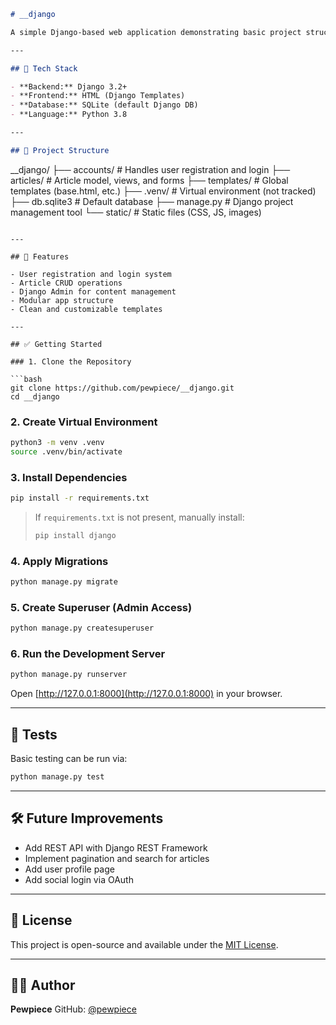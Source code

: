 ```markdown
# __django

A simple Django-based web application demonstrating basic project structure, user authentication, and article management. This is a beginner-friendly project ideal for learning Django’s MVC architecture, templates, forms, and admin interface.

---

## 🔧 Tech Stack

- **Backend:** Django 3.2+
- **Frontend:** HTML (Django Templates)
- **Database:** SQLite (default Django DB)
- **Language:** Python 3.8

---

## 📁 Project Structure

```

\_\_django/
├── accounts/           # Handles user registration and login
├── articles/           # Article model, views, and forms
├── templates/          # Global templates (base.html, etc.)
├── .venv/              # Virtual environment (not tracked)
├── db.sqlite3          # Default database
├── manage.py           # Django project management tool
└── static/             # Static files (CSS, JS, images)

````

---

## 🚀 Features

- User registration and login system
- Article CRUD operations
- Django Admin for content management
- Modular app structure
- Clean and customizable templates

---

## ✅ Getting Started

### 1. Clone the Repository

```bash
git clone https://github.com/pewpiece/__django.git
cd __django
````

### 2. Create Virtual Environment

```bash
python3 -m venv .venv
source .venv/bin/activate
```

### 3. Install Dependencies

```bash
pip install -r requirements.txt
```

> If `requirements.txt` is not present, manually install:
>
> ```bash
> pip install django
> ```

### 4. Apply Migrations

```bash
python manage.py migrate
```

### 5. Create Superuser (Admin Access)

```bash
python manage.py createsuperuser
```

### 6. Run the Development Server

```bash
python manage.py runserver
```

Open [http://127.0.0.1:8000](http://127.0.0.1:8000) in your browser.

---

## 🧪 Tests

Basic testing can be run via:

```bash
python manage.py test
```

---

## 🛠 Future Improvements

* Add REST API with Django REST Framework
* Implement pagination and search for articles
* Add user profile page
* Add social login via OAuth

---

## 📜 License

This project is open-source and available under the [MIT License](LICENSE).

---

## 🙋‍♂️ Author

**Pewpiece**
GitHub: [@pewpiece](https://github.com/pewpiece)